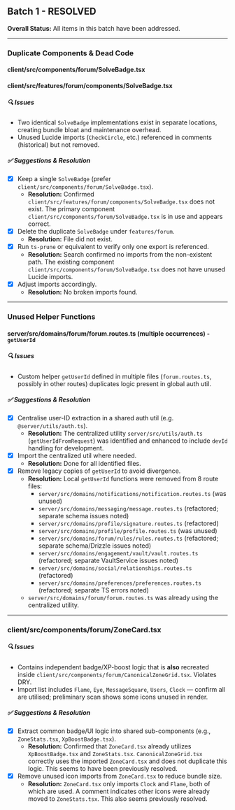 ## Batch 1 - RESOLVED

**Overall Status:** All items in this batch have been addressed.

---

### Duplicate Components & Dead Code

#### client/src/components/forum/SolveBadge.tsx

#### client/src/features/forum/components/SolveBadge.tsx

##### 🔍 Issues

- Two identical `SolveBadge` implementations exist in separate locations, creating bundle bloat and maintenance overhead.
- Unused Lucide imports (`CheckCircle`, etc.) referenced in comments (historical) but not removed.

##### ✅ Suggestions & Resolution

- [x] Keep a single `SolveBadge` (prefer `client/src/components/forum/SolveBadge.tsx`).
  - **Resolution:** Confirmed `client/src/features/forum/components/SolveBadge.tsx` does not exist. The primary component `client/src/components/forum/SolveBadge.tsx` is in use and appears correct.
- [x] Delete the duplicate `SolveBadge` under `features/forum`.
  - **Resolution:** File did not exist.
- [x] Run `ts-prune` or equivalent to verify only one export is referenced.
  - **Resolution:** Search confirmed no imports from the non-existent path. The existing component `client/src/components/forum/SolveBadge.tsx` does not have unused Lucide imports.
- [x] Adjust imports accordingly.
  - **Resolution:** No broken imports found.

---

### Unused Helper Functions

#### server/src/domains/forum/forum.routes.ts (multiple occurrences) - `getUserId`

##### 🔍 Issues

- Custom helper `getUserId` defined in multiple files (`forum.routes.ts`, possibly in other routes) duplicates logic present in global auth util.

##### ✅ Suggestions & Resolution

- [x] Centralise user-ID extraction in a shared auth util (e.g. `@server/utils/auth.ts`).
  - **Resolution:** The centralized utility `server/src/utils/auth.ts` (`getUserIdFromRequest`) was identified and enhanced to include `devId` handling for development.
- [x] Import the centralized util where needed.
  - **Resolution:** Done for all identified files.
- [x] Remove legacy copies of `getUserId` to avoid divergence.
  - **Resolution:** Local `getUserId` functions were removed from 8 route files:
    - `server/src/domains/notifications/notification.routes.ts` (was unused)
    - `server/src/domains/messaging/message.routes.ts` (refactored; separate schema issues noted)
    - `server/src/domains/profile/signature.routes.ts` (refactored)
    - `server/src/domains/profile/profile.routes.ts` (was unused)
    - `server/src/domains/forum/rules/rules.routes.ts` (refactored; separate schema/Drizzle issues noted)
    - `server/src/domains/engagement/vault/vault.routes.ts` (refactored; separate VaultService issues noted)
    - `server/src/domains/social/relationships.routes.ts` (refactored)
    - `server/src/domains/preferences/preferences.routes.ts` (refactored; separate TS errors noted)
  - `server/src/domains/forum/forum.routes.ts` was already using the centralized utility.

---

### client/src/components/forum/ZoneCard.tsx

##### 🔍 Issues

- Contains independent badge/XP-boost logic that is **also** recreated inside `client/src/components/forum/CanonicalZoneGrid.tsx`. Violates DRY.
- Import list includes `Flame`, `Eye`, `MessageSquare`, `Users`, `Clock` — confirm all are utilised; preliminary scan shows some icons unused in render.

##### ✅ Suggestions & Resolution

- [x] Extract common badge/UI logic into shared sub-components (e.g., `ZoneStats.tsx`, `XpBoostBadge.tsx`).
  - **Resolution:** Confirmed that `ZoneCard.tsx` already utilizes `XpBoostBadge.tsx` and `ZoneStats.tsx`. `CanonicalZoneGrid.tsx` correctly uses the imported `ZoneCard.tsx` and does not duplicate this logic. This seems to have been previously resolved.
- [x] Remove unused icon imports from `ZoneCard.tsx` to reduce bundle size.
  - **Resolution:** `ZoneCard.tsx` only imports `Clock` and `Flame`, both of which are used. A comment indicates other icons were already moved to `ZoneStats.tsx`. This also seems previously resolved.
